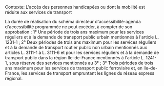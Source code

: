 Contexte: L'accès des personnes handicapées ou dont la mobilité est réduite aux services de transport

La durée de réalisation du schéma directeur d'accessibilité-agenda d'accessibilité programmée ne peut excéder, à compter de son approbation : 1° Une période de trois ans maximum pour les services réguliers et à la demande de transport public urbain mentionnés à l'article L. 1231-1 ; 2° Deux périodes de trois ans maximum pour les services réguliers et à la demande de transport routier public non urbain mentionnés aux articles L. 3111-1 à L. 3111-6 et pour les services réguliers et à la demande de transport public dans la région Ile-de-France mentionnés à l'article L. 1241-1, sous réserve des services mentionnés au 3° ; 3° Trois périodes de trois ans maximum pour les services de transport public ferroviaire et, en Ile-de-France, les services de transport empruntant les lignes du réseau express régional.